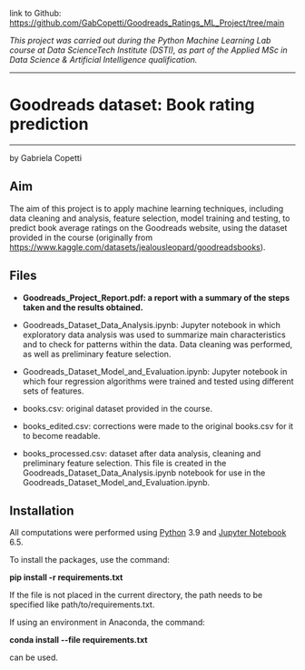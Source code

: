 link to Github: https://github.com/GabCopetti/Goodreads_Ratings_ML_Project/tree/main

*This project was carried out during the Python Machine Learning Lab course at Data ScienceTech Institute (DSTI), as part of the Applied MSc in Data Science & Artificial Intelligence qualification.*

***
# Goodreads dataset: Book rating prediction
***

by Gabriela Copetti


## **Aim**

The aim of this project is to apply machine learning techniques, including data cleaning and analysis, feature selection, model training and testing, to predict book average ratings on the Goodreads website, using the dataset provided in the course (originally from https://www.kaggle.com/datasets/jealousleopard/goodreadsbooks).

## **Files**

- **Goodreads_Project_Report.pdf: a report with a summary of the steps taken and the results obtained.**

- Goodreads_Dataset_Data_Analysis.ipynb: Jupyter notebook in which exploratory data analysis was used to summarize main characteristics and to check for patterns within the data. Data cleaning was performed, as well as preliminary feature selection. 

- Goodreads_Dataset_Model_and_Evaluation.ipynb: Jupyter notebook in which four regression algorithms were trained and tested using different sets of features.

- books.csv: original dataset provided in the course.

- books_edited.csv: corrections were made to the original books.csv for it to become readable.

- books_processed.csv: dataset after data analysis, cleaning and preliminary feature selection. This file is created in the Goodreads_Dataset_Data_Analysis.ipynb notebook for use in the Goodreads_Dataset_Model_and_Evaluation.ipynb.


## **Installation**

All computations were performed using <a href="https://www.python.org/downloads/" target="_blank">Python</a> 3.9 and <a href="https://jupyter.org/install" target="_blank">Jupyter Notebook</a> 6.5.

To install the packages, use the command:

**pip install -r requirements.txt**

If the file is not placed in the current directory, the path needs to be specified like path/to/requirements.txt.

If using an environment in Anaconda, the command:

**conda install --file requirements.txt**

can be used.
 
